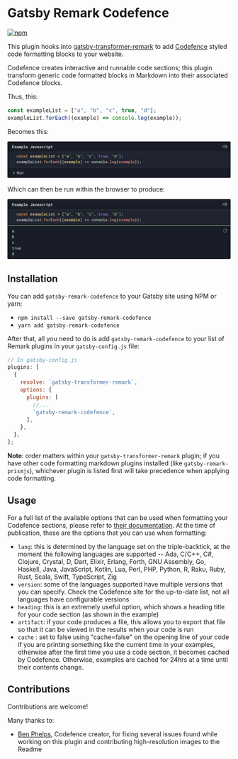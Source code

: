 # Gatsby Remark Codefence

[![npm](https://img.shields.io/npm/v/gatsby-remark-codefence/latest.svg?style=flat-square)](https://www.npmjs.com/package/gatsby-remark-codefence)

This plugin hooks into [gatsby-transformer-remark](https://www.gatsbyjs.org/packages/gatsby-transformer-remark/) to add [Codefence](https://codefence.io/) styled code formatting blocks to your website.

Codefence creates interactive and runnable code sections; this plugin transform generic code formatted blocks in Markdown into their associated Codefence blocks.

Thus, this:

```js heading="Example JavaScript"
const exampleList = ["a", "b", "c", true, "d"];
exampleList.forEach((example) => console.log(example));
```

Becomes this:

![Example Codefence](./example-codefence-start.PNG)

Which can then be run within the browser to produce:

![Example codefence after running](./example-codefence.PNG)

## Installation

You can add `gatsby-remark-codefence` to your Gatsby site using NPM or yarn:

- `npm install --save gatsby-remark-codefence`
- `yarn add gatsby-remark-codefence`

After that, all you need to do is add `gatsby-remark-codefence` to your list of Remark plugins in your `gatsby-config.js` file:

```javascript
// In gatsby-config.js
plugins: [
  {
    resolve: `gatsby-transformer-remark`,
    options: {
      plugins: [
        //...
        `gatsby-remark-codefence`,
      ],
    },
  },
];
```

**Note**: order matters within your `gatsby-transformer-remark` plugin; if you have other code formatting markdown plugins installed (like `gatsby-remark-prismjs`), whichever plugin is listed first will take precedence when applying code formatting.

## Usage

For a full list of the available options that can be used when formatting your Codefence sections, please refer to [their documentation](https://codefence.io/). At the time of publication, these are the options that you can use when formatting:

- `lang`: this is determined by the language set on the triple-backtick, at the moment the following languages are supported -- Ada, C/C++, C#, Clojure, Crystal, D, Dart, Elixir, Erlang, Forth, GNU Assembly, Go, Haskell, Java, JavaScript, Kotlin, Lua, Perl, PHP, Python, R, Raku, Ruby, Rust, Scala, Swift, TypeScript, Zig
- `version`: some of the languages supported have multiple versions that you can specify. Check the Codefence site for the up-to-date list, not all languages have configurable versions
- `heading`: this is an extremely useful option, which shows a heading title for your code section (as shown in the example)
- `artifact`: if your code produces a file, this allows you to export that file so that it can be viewed in the results when your code is run
- `cache` : set to false using "cache=false" on the opening line of your code if you are printing something like the current time in your examples, otherwise after the first time you use a code section, it becomes cached by Codefence. Otherwise, examples are cached for 24hrs at a time until their contents change.

## Contributions

Contributions are welcome!

Many thanks to:

- [Ben Phelps](https://github.com/benphelps), Codefence creator, for fixing several issues found while working on this plugin and contributing high-resolution images to the Readme
